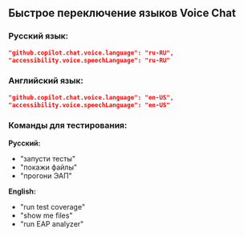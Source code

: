 ## Быстрое переключение языков Voice Chat

### Русский язык:

```json
"github.copilot.chat.voice.language": "ru-RU",
"accessibility.voice.speechLanguage": "ru-RU"
```

### Английский язык:

```json
"github.copilot.chat.voice.language": "en-US",
"accessibility.voice.speechLanguage": "en-US"
```

### Команды для тестирования:

**Русский:**

- "запусти тесты"
- "покажи файлы"
- "прогони ЭАП"

**English:**

- "run test coverage"
- "show me files"
- "run EAP analyzer"
